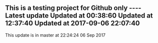 This is a testing project for Github only
---- Latest update
Updated at 00:38:60
Updated at 12:37:40
Updated at 2017-09-06 22:07:40
-----
This update is in master at 22:24:24 06 Sep 2017
